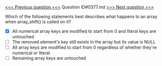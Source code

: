 [<<< Previous question <<<](0376.md)  Question ID#0377.md  [>>> Next question >>>](0378.md) 

Which of the following statements best describes what happens to an array when array_shift() is called on it?



- [x] All numerical array keys are modified to start from 0 and literal keys are untouched
- [ ] The removed element's key still exists in the array but its value is NULL
- [ ] All array keys are modified to start from 0 regardless of whether they're numerical or literal
- [ ] Remaining array keys are untouched
